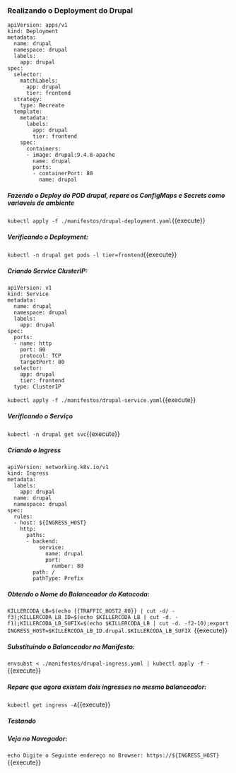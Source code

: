 
### Realizando o Deployment do Drupal

```
apiVersion: apps/v1
kind: Deployment
metadata:
  name: drupal
  namespace: drupal
  labels:
    app: drupal
spec:
  selector:
    matchLabels:
      app: drupal
      tier: frontend
  strategy:
    type: Recreate
  template:
    metadata:
      labels:
        app: drupal
        tier: frontend
    spec:
      containers:
      - image: drupal:9.4.8-apache
        name: drupal
        ports:
        - containerPort: 80
          name: drupal
```
##### Fazendo o Deploy do POD drupal, repare os ConfigMaps e Secrets como variaveis de ambiente

`kubectl apply -f ./manifestos/drupal-deployment.yaml`{{execute}}

##### Verificando o Deployment:

`kubectl -n drupal get pods -l tier=frontend`{{execute}}

##### Criando Service ClusterIP:

```
apiVersion: v1
kind: Service
metadata:
  name: drupal
  namespace: drupal
  labels:
    app: drupal
spec:
  ports:
  - name: http
    port: 80
    protocol: TCP
    targetPort: 80
  selector:
    app: drupal
    tier: frontend
  type: ClusterIP
```

`kubectl apply -f ./manifestos/drupal-service.yaml`{{execute}}

##### Verificando o Serviço

`kubectl -n drupal get svc`{{execute}}

##### Criando o Ingress

```
apiVersion: networking.k8s.io/v1
kind: Ingress
metadata:
  labels:
    app: drupal
  name: drupal
  namespace: drupal
spec:
  rules:
  - host: ${INGRESS_HOST}
    http:
      paths:
      - backend:
          service:
            name: drupal
            port:
              number: 80
        path: /
        pathType: Prefix
```


##### Obtendo o Nome do Balanceador do Katacoda:
`KILLERCODA_LB=$(echo {{TRAFFIC_HOST2_80}} | cut -d/ -f3);KILLERCODA_LB_ID=$(echo $KILLERCODA_LB | cut -d. -f1);KILLERCODA_LB_SUFIX=$(echo $KILLERCODA_LB | cut -d. -f2-10);export INGRESS_HOST=$KILLERCODA_LB_ID.drupal.$KILLERCODA_LB_SUFIX
`{{execute}}

##### Substituindo o Balanceador no Manifesto:
`envsubst < ./manifestos/drupal-ingress.yaml | kubectl apply -f -`{{execute}}

##### Repare que agora existem dois ingresses no mesmo balanceador:
`kubectl get ingress -A`{{execute}}

##### Testando

##### Veja no Navegador:
`echo Digite o Seguinte endereço no Browser: https://${INGRESS_HOST}`{{execute}}
